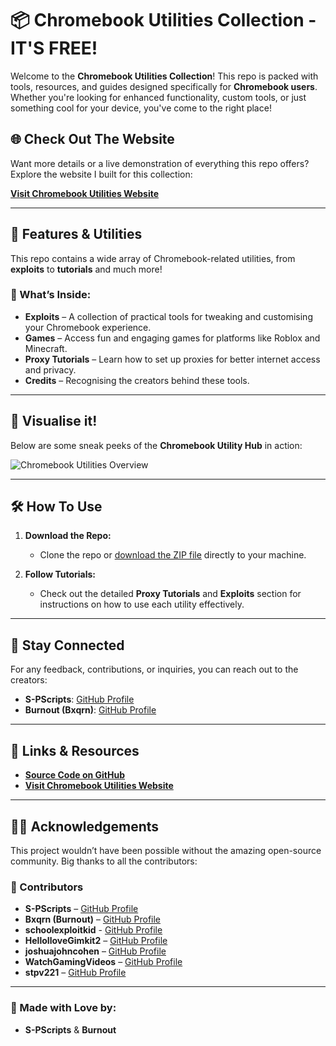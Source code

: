 # 📦 Chromebook Utilities Collection - IT'S FREE!

Welcome to the **Chromebook Utilities Collection**! This repo is packed with tools, resources, and guides designed specifically for **Chromebook users**. Whether you're looking for enhanced functionality, custom tools, or just something cool for your device, you've come to the right place!

## 🌐 Check Out The Website

Want more details or a live demonstration of everything this repo offers? Explore the website I built for this collection:

[**Visit Chromebook Utilities Website**](https://github.com/S-PScripts/chromebook-utilities/blob/main/Websites.MD)

---

## 🚀 Features & Utilities

This repo contains a wide array of Chromebook-related utilities, from **exploits** to **tutorials** and much more!

### 🔧 What’s Inside:
- **Exploits** – A collection of practical tools for tweaking and customising your Chromebook experience.
- **Games** – Access fun and engaging games for platforms like Roblox and Minecraft.
- **Proxy Tutorials** – Learn how to set up proxies for better internet access and privacy.
- **Credits** – Recognising the creators behind these tools.

---

## 📸 Visualise it!

Below are some sneak peeks of the **Chromebook Utility Hub** in action:

![Chromebook Utilities Overview](https://via.placeholder.com/900x500.png?text=Chromebook+Utilities+Collection+Overview)

---

## 🛠️ How To Use

1. **Download the Repo:**
   - Clone the repo or [download the ZIP file](https://github.com/S-PScripts/chromebook-utilities/archive/refs/heads/main.zip) directly to your machine.

2. **Follow Tutorials:**
   - Check out the detailed **Proxy Tutorials** and **Exploits** section for instructions on how to use each utility effectively.

---

## 💬 Stay Connected

For any feedback, contributions, or inquiries, you can reach out to the creators:

- **S-PScripts**: [GitHub Profile](https://github.com/S-PScripts)
- **Burnout (Bxqrn)**: [GitHub Profile](https://github.com/Bxqrn)

---

## 🔗 Links & Resources

- **[Source Code on GitHub](https://github.com/S-PScripts/chromebook-utilities)**
- **[Visit Chromebook Utilities Website](https://github.com/S-PScripts/chromebook-utilities/blob/main/Websites.MD)**

---

## 🧑‍💻 Acknowledgements

This project wouldn’t have been possible without the amazing open-source community. Big thanks to all the contributors:

### 🎉 Contributors

- **S-PScripts** – [GitHub Profile](https://github.com/S-PScripts)  
- **Bxqrn (Burnout)** – [GitHub Profile](https://github.com/Bxqrn)
- **schoolexploitkid** - [GitHub Profile](https://github.com/schoolexploitkid)
- **HelloIloveGimkit2** – [GitHub Profile](https://github.com/HelloIloveGimkit2)  
- **joshuajohncohen** – [GitHub Profile](https://github.com/joshuajohncohen)  
- **WatchGamingVideos** – [GitHub Profile](https://github.com/WatchGamingVideos)  
- **stpv221** – [GitHub Profile](https://github.com/stpv221)  
---

### 🖤 Made with Love by:

- **S-PScripts** & **Burnout**
